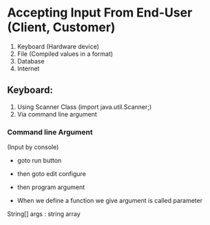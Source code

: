  # Accepting Input From End-User (Client, Customer)
 
 1. Keyboard (Hardware device) 
 2. File (Compiled values in a format)
 3. Database 
 4. Internet
 
 
 ## Keyboard:
 
 1. Using Scanner Class        (import java.util.Scanner;)
 2. Via command line argument
   
### Command line Argument
 
 (Input by console)
- goto run button 
- then goto edit configure
- then program argument

- When we define a function we give argument is called parameter

String[] args : string array